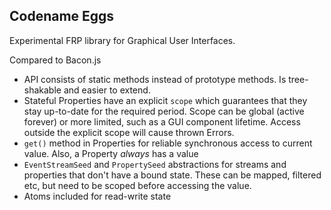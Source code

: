 ## Codename Eggs

Experimental FRP library for Graphical User Interfaces.

Compared to Bacon.js

- API consists of static methods instead of prototype methods. Is tree-shakable and easier to extend.
- Stateful Properties have an explicit `scope` which guarantees that they stay up-to-date for the required period. Scope can be global (active forever) or more limited, such as a GUI component lifetime. Access outside the explicit scope will cause thrown Errors.
- `get()` method in Properties for reliable synchronous access to current value. Also, a Property *always* has a value
- `EventStreamSeed` and `PropertySeed` abstractions for streams and properties that don't have a bound state. These can be mapped, filtered etc, but need to be scoped before accessing the value.
- Atoms included for read-write state